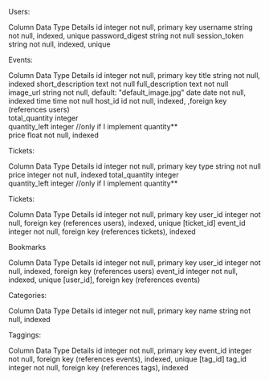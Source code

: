 Users:

Column          Data Type      Details
id              integer        not null, primary key
username        string         not null, indexed, unique
password_digest string         not null
session_token   string         not null, indexed, unique


Events:

Column            Data Type      Details
id                integer        not null, primary key
title             string         not null, indexed
short_description text           not null
full_description  text           not null
image_url         string         not null, default: "default_image.jpg"
date              date           not null, indexed
time              time           not null
host_id           id             not null, indexed, ,foreign key (references users)   
total_quantity    integer         
quantity_left     integer        //only if I implement quantity**    
price             float         not null, indexed

Tickets:

Column          Data Type      Details
id              integer        not null, primary key
type            string         not null
price           integer        not null, indexed
total_quantity  integer   
quantity_left   integer        //only if I implement quantity**    


Tickets:

Column          Data Type      Details
id	            integer        not null, primary key
user_id	        integer	       not null, foreign key (references users), indexed, unique [ticket_id]
event_id	      integer	       not null, foreign key (references tickets), indexed


Bookmarks

Column          Data Type      Details
id              integer        not null, primary key
user_id         integer        not null, indexed, foreign key (references users)
event_id        integer        not null, indexed, unique [user_id], foreign key (references events)


Categories:

Column          Data Type      Details
id	            integer        not null, primary key
name            string         not null, indexed


Taggings:

Column          Data Type      Details
id	            integer        not null, primary key
event_id	      integer	       not null, foreign key (references events), indexed, unique [tag_id]
tag_id	        integer	       not null, foreign key (references tags), indexed
